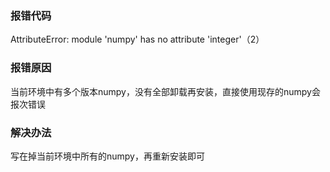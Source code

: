 ### 报错代码

AttributeError: module 'numpy' has no attribute 'integer'（2）

### 报错原因

当前环境中有多个版本numpy，没有全部卸载再安装，直接使用现存的numpy会报次错误

### 解决办法

写在掉当前环境中所有的numpy，再重新安装即可
